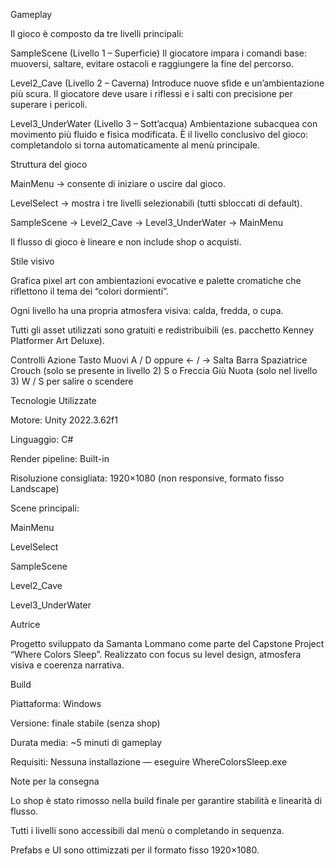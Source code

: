 Gameplay

Il gioco è composto da tre livelli principali:

SampleScene (Livello 1 – Superficie)
Il giocatore impara i comandi base: muoversi, saltare, evitare ostacoli e raggiungere la fine del percorso.

Level2_Cave (Livello 2 – Caverna)
Introduce nuove sfide e un’ambientazione più scura. Il giocatore deve usare i riflessi e i salti con precisione per superare i pericoli.

Level3_UnderWater (Livello 3 – Sott’acqua)
Ambientazione subacquea con movimento più fluido e fisica modificata.
È il livello conclusivo del gioco: completandolo si torna automaticamente al menù principale.

 Struttura del gioco

MainMenu → consente di iniziare o uscire dal gioco.

LevelSelect → mostra i tre livelli selezionabili (tutti sbloccati di default).

SampleScene → Level2_Cave → Level3_UnderWater → MainMenu

Il flusso di gioco è lineare e non include shop o acquisti.

 Stile visivo

Grafica pixel art con ambientazioni evocative e palette cromatiche che riflettono il tema dei “colori dormienti”.

Ogni livello ha una propria atmosfera visiva: calda, fredda, o cupa.

Tutti gli asset utilizzati sono gratuiti e redistribuibili (es. pacchetto Kenney Platformer Art Deluxe).


Controlli
Azione	Tasto
Muovi	A / D oppure ← / →
Salta	Barra Spaziatrice
Crouch (solo se presente in livello 2)	S o Freccia Giù
Nuota (solo nel livello 3)	W / S per salire o scendere

Tecnologie Utilizzate

Motore: Unity 2022.3.62f1

Linguaggio: C#

Render pipeline: Built-in

Risoluzione consigliata: 1920×1080 (non responsive, formato fisso Landscape)

Scene principali:

MainMenu

LevelSelect

SampleScene

Level2_Cave

Level3_UnderWater

 Autrice

Progetto sviluppato da Samanta Lommano come parte del Capstone Project “Where Colors Sleep”.
Realizzato con focus su level design, atmosfera visiva e coerenza narrativa.

 Build

Piattaforma: Windows

Versione: finale stabile (senza shop)

Durata media: ~5 minuti di gameplay

Requisiti: Nessuna installazione — eseguire WhereColorsSleep.exe


 Note per la consegna

Lo shop è stato rimosso nella build finale per garantire stabilità e linearità di flusso.

Tutti i livelli sono accessibili dal menù o completando in sequenza.

Prefabs e UI sono ottimizzati per il formato fisso 1920×1080.


























